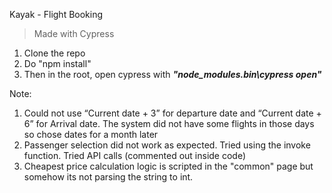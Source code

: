 Kayak - Flight Booking

> Made with Cypress

1. Clone the repo
2. Do "npm install"
3. Then in the root, open cypress with ***"node_modules\.bin\cypress open"*** 

Note:
1. Could not use “Current date + 3” for departure date and “Current date + 6” for Arrival date.
The system did not have some flights in those days so chose dates for a month later
2. Passenger selection did not work as expected. Tried using the invoke function.
Tried API calls (commented out inside code)
3. Cheapest price calculation logic is scripted in the "common" page but somehow its not parsing the string to int.